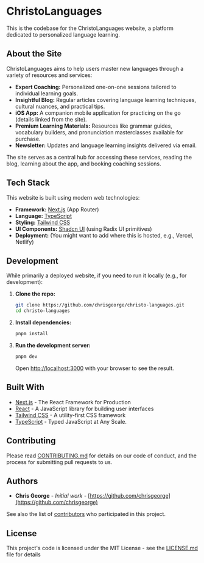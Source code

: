 # ChristoLanguages

This is the codebase for the ChristoLanguages website, a platform dedicated to personalized language learning.

## About the Site

ChristoLanguages aims to help users master new languages through a variety of resources and services:

*   **Expert Coaching:** Personalized one-on-one sessions tailored to individual learning goals.
*   **Insightful Blog:** Regular articles covering language learning techniques, cultural nuances, and practical tips.
*   **iOS App:** A companion mobile application for practicing on the go (details linked from the site).
*   **Premium Learning Materials:** Resources like grammar guides, vocabulary builders, and pronunciation masterclasses available for purchase.
*   **Newsletter:** Updates and language learning insights delivered via email.

The site serves as a central hub for accessing these services, reading the blog, learning about the app, and booking coaching sessions.

## Tech Stack

This website is built using modern web technologies:

*   **Framework:** [Next.js](https://nextjs.org/) (App Router)
*   **Language:** [TypeScript](https://www.typescriptlang.org/)
*   **Styling:** [Tailwind CSS](https://tailwindcss.com/)
*   **UI Components:** [Shadcn UI](https://ui.shadcn.com/) (using Radix UI primitives)
*   **Deployment:** (You might want to add where this is hosted, e.g., Vercel, Netlify)

## Development

While primarily a deployed website, if you need to run it locally (e.g., for development):

1.  **Clone the repo:**
    ```bash
    git clone https://github.com/chrisgeorge/christo-languages.git
    cd christo-languages
    ```
2.  **Install dependencies:**
    ```bash
    pnpm install
    ```
3.  **Run the development server:**
    ```bash
    pnpm dev
    ```

    Open [http://localhost:3000](http://localhost:3000) with your browser to see the result.

## Built With

* [Next.js](https://nextjs.org/) - The React Framework for Production
* [React](https://reactjs.org/) - A JavaScript library for building user interfaces
* [Tailwind CSS](https://tailwindcss.com/) - A utility-first CSS framework
* [TypeScript](https://www.typescriptlang.org/) - Typed JavaScript at Any Scale.

## Contributing

Please read [CONTRIBUTING.md](CONTRIBUTING.md) for details on our code of conduct, and the process for submitting pull requests to us.

## Authors

* **Chris George** - *Initial work* - [https://github.com/chrisgeorge](https://github.com/chrisgeorge)

See also the list of [contributors](https://github.com/chrisgeorge/christo-languages/contributors) who participated in this project.

## License

This project's code is licensed under the MIT License - see the [LICENSE.md](LICENSE.md) file for details 
